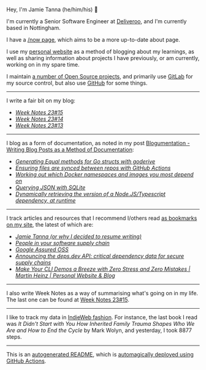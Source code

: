 Hey, I'm Jamie
Tanna (he/him/his) 👋

I'm currently a Senior Software Engineer at [Deliveroo](https://deliveroo.engineering/), and I'm currently based in Nottingham.

I have a [/now page](https://www.jvt.me/now/?utm_campaign=github-jamietanna), which aims to be a more up-to-date about page.

I use my [personal website](https://www.jvt.me/?utm_campaign=github-jamietanna) as a method of blogging about my learnings, as well as sharing information about projects I have previously, or am currently, working on in my spare time.

I maintain [a number of Open Source projects](https://www.jvt.me/open-source/?utm_campaign=github-jamietanna), and primarily use [GitLab](https://gitlab.com/jamietanna) for my source control, but also use [GitHub](https://github.com/jamietanna) for some things.

---

I write a fair bit on my blog:


- [_Week Notes 23#15_](https://www.jvt.me/week-notes/2023/15/?utm_campaign=github-jamietanna)
- [_Week Notes 23#14_](https://www.jvt.me/week-notes/2023/14/?utm_campaign=github-jamietanna)
- [_Week Notes 23#13_](https://www.jvt.me/week-notes/2023/13/?utm_campaign=github-jamietanna)

---

I blog as a form of documentation, as noted in my post [Blogumentation - Writing Blog Posts as a Method of Documentation](https://www.jvt.me/posts/2017/06/25/blogumentation/?utm_campaign=github-jamietanna):


- [_Generating Equal methods for Go structs with goderive_](https://www.jvt.me/posts/2023/03/27/go-generate-equal-goderive/?utm_campaign=github-jamietanna)
- [_Ensuring files are synced between repos with GitHub Actions_](https://www.jvt.me/posts/2023/03/23/github-actions-sync-files/?utm_campaign=github-jamietanna)
- [_Working out which Docker namespaces and images you most depend on_](https://www.jvt.me/posts/2023/03/15/dmd-docker-usage/?utm_campaign=github-jamietanna)
- [_Querying JSON with SQLite_](https://www.jvt.me/posts/2023/03/13/sqlite-json/?utm_campaign=github-jamietanna)
- [_Dynamically retrieving the version of a Node.JS/Typescript dependency, at runtime_](https://www.jvt.me/posts/2023/03/12/nodejs-dynamic-version/?utm_campaign=github-jamietanna)

---

I track articles and resources that I recommend I/others read [as bookmarks on my site](https://www.jvt.me/kind/bookmarks/?utm_campaign=github-jamietanna), the latest of which are:


- [_Jamie Tanna (or why I decided to resume writing)_](https://manuelschmidt.net/jamie-tanna/?utm_campaign=github-jamietanna)
- [_People in your software supply chain_](https://sethmlarson.dev/people-in-your-software-supply-chain?utm_campaign=github-jamietanna)
- [_Google Assured OSS_](https://sethmlarson.dev/google-assured-oss?utm_campaign=github-jamietanna)
- [_Announcing the deps.dev API: critical dependency data for secure supply chains_](https://security.googleblog.com/2023/04/announcing-depsdev-api-critical.html?utm_campaign=github-jamietanna)
- [_Make Your CLI Demos a Breeze with Zero Stress and Zero Mistakes | Martin Heinz | Personal Website & Blog_](https://martinheinz.dev/blog/94?utm_campaign=github-jamietanna)

---

I also write Week Notes as a way of summarising what's going on in my life. The last one can be found at [Week Notes 23#15](https://www.jvt.me/week-notes/2023/15/?utm_campaign=github-jamietanna).

---

I like to track my data in [IndieWeb fashion](https://indieweb.org/why). For instance, the last book I read was _It Didn't Start with You How Inherited Family Trauma Shapes Who We Are and How to End the Cycle_ by Mark Wolyn, and yesterday, I took 8877 steps.

---
This is an [autogenerated README](https://www.jvt.me/posts/2022/01/12/autogenerated-profile-readme/?utm_campaign=github-jamietanna), which is [automagically deployed using GitHub Actions](https://github.com/jamietanna/jamietanna/blob/main/.github/workflows/rebuild.yml).
